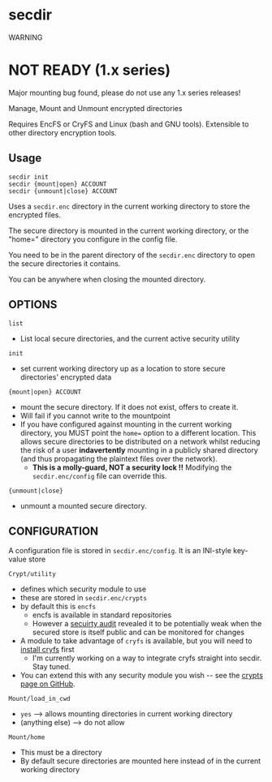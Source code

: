 secdir
===

WARNING

# NOT READY (1.x series)

Major mounting bug found, please do not use any 1.x series releases!

Manage, Mount and Unmount encrypted directories

Requires EncFS or CryFS and Linux (bash and GNU tools). Extensible to other directory encryption tools.

## Usage

	secdir init
	secdir {mount|open} ACCOUNT
	secdir {unmount|close} ACCOUNT

Uses a `secdir.enc` directory in the current working directory to store the encrypted files.

The secure directory is mounted in the current working directory, or the "home=" directory you configure in the config file.

You need to be in the parent directory of the `secdir.enc` directory to open the secure directories it contains.

You can be anywhere when closing the mounted directory.

## OPTIONS

`list`

* List local secure directories, and the current active security utility

`init`

* set current working directory up as a location to store secure directories' encrypted data

`{mount|open} ACCOUNT`

* mount the secure directory. If it does not exist, offers to create it.
* Will fail if you cannot write to the mountpoint
* If you have configured against mounting in the current working directory, you MUST point the `home=` option to a different location. This allows secure directories to be distributed on a network whilst reducing the risk of a user __indavertently__ mounting in a publicly shared directory (and thus propagating the plaintext files over the network).
	* **This is a molly-guard, NOT a security lock !!** Modifying the `secdir.enc/config` file can override this.

`{unmount|close}`

* unmount a mounted secure directory.

## CONFIGURATION

A configuration file is stored in `secdir.enc/config`. It is an INI-style key-value store

`Crypt/utility`

* defines which security module to use
* these are stored in `secdir.enc/crypts`
* by default this is `encfs`
	* encfs is available in standard repositories
	* However a [secuirty audit](https://defuse.ca/audits/encfs.htm) revealed it to be potentially weak when the secured store is itself public and can be monitored for changes
* A module to take advantage of `cryfs` is available, but you will need to [install cryfs](https://www.cryfs.org/tutorial) first
	* I'm currently working on a way to integrate cryfs straight into secdir. Stay tuned.
* You can extend this with any security module you wish -- see the [crypts page on GitHub](https://github.com/taikedz/handy-scripts/tree/master/projects/secure-dir/crypts).

`Mount/load_in_cwd`

* `yes` --> allows mounting directories in current working directory
* (anything else) --> do not allow

`Mount/home`

* This must be a directory
* By default secure directories are mounted here instead of in the current working directory


